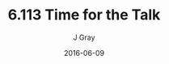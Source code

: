 ---
title: '6.113 Time for the Talk'
alt: 'Mysteries of the Arcana'
date: '2016-06-09'
author: 'J Gray'
artist: 'Keira'
chapter: '6 Void in the Road'
filler: false
---